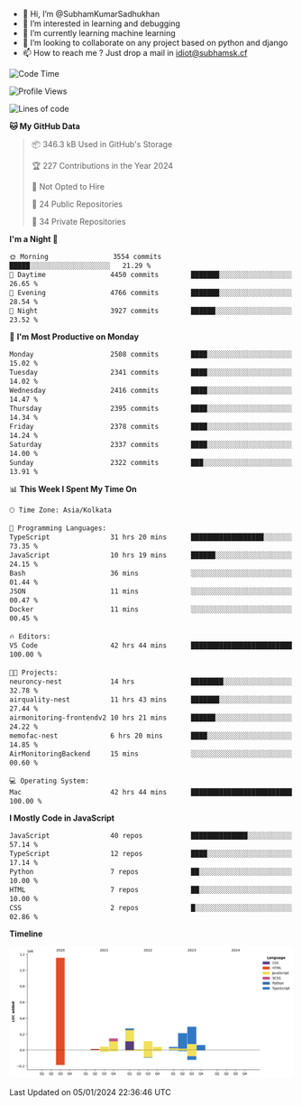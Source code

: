 - 👋 Hi, I’m @SubhamKumarSadhukhan
- 👀 I’m interested in learning and debugging
- 🌱 I’m currently learning machine learning
- 💞️ I’m looking to collaborate on any project based on python and django
- 📫 How to reach me ?
      Just drop a mail in idiot@subhamsk.cf

<!---
SubhamKumarSadhukhan/SubhamKumarSadhukhan is a ✨ special ✨ repository because its `README.md` (this file) appears on your GitHub profile.
You can click the Preview link to take a look at your changes.
--->


<!--START_SECTION:waka-->
![Code Time](http://img.shields.io/badge/Code%20Time-1%2C848%20hrs%2056%20mins-blue)

![Profile Views](http://img.shields.io/badge/Profile%20Views-0-blue)

![Lines of code](https://img.shields.io/badge/From%20Hello%20World%20I%27ve%20Written-2.4%20million%20lines%20of%20code-blue)

**🐱 My GitHub Data** 

> 📦 346.3 kB Used in GitHub's Storage 
 > 
> 🏆 227 Contributions in the Year 2024
 > 
> 🚫 Not Opted to Hire
 > 
> 📜 24 Public Repositories 
 > 
> 🔑 34 Private Repositories 
 > 
**I'm a Night 🦉** 

```text
🌞 Morning                3554 commits        █████░░░░░░░░░░░░░░░░░░░░   21.29 % 
🌆 Daytime                4450 commits        ███████░░░░░░░░░░░░░░░░░░   26.65 % 
🌃 Evening                4766 commits        ███████░░░░░░░░░░░░░░░░░░   28.54 % 
🌙 Night                  3927 commits        ██████░░░░░░░░░░░░░░░░░░░   23.52 % 
```
📅 **I'm Most Productive on Monday** 

```text
Monday                   2508 commits        ████░░░░░░░░░░░░░░░░░░░░░   15.02 % 
Tuesday                  2341 commits        ████░░░░░░░░░░░░░░░░░░░░░   14.02 % 
Wednesday                2416 commits        ████░░░░░░░░░░░░░░░░░░░░░   14.47 % 
Thursday                 2395 commits        ████░░░░░░░░░░░░░░░░░░░░░   14.34 % 
Friday                   2378 commits        ████░░░░░░░░░░░░░░░░░░░░░   14.24 % 
Saturday                 2337 commits        ████░░░░░░░░░░░░░░░░░░░░░   14.00 % 
Sunday                   2322 commits        ███░░░░░░░░░░░░░░░░░░░░░░   13.91 % 
```


📊 **This Week I Spent My Time On** 

```text
🕑︎ Time Zone: Asia/Kolkata

💬 Programming Languages: 
TypeScript               31 hrs 20 mins      ██████████████████░░░░░░░   73.35 % 
JavaScript               10 hrs 19 mins      ██████░░░░░░░░░░░░░░░░░░░   24.15 % 
Bash                     36 mins             ░░░░░░░░░░░░░░░░░░░░░░░░░   01.44 % 
JSON                     11 mins             ░░░░░░░░░░░░░░░░░░░░░░░░░   00.47 % 
Docker                   11 mins             ░░░░░░░░░░░░░░░░░░░░░░░░░   00.45 % 

🔥 Editors: 
VS Code                  42 hrs 44 mins      █████████████████████████   100.00 % 

🐱‍💻 Projects: 
neuroncy-nest            14 hrs              ████████░░░░░░░░░░░░░░░░░   32.78 % 
airquality-nest          11 hrs 43 mins      ███████░░░░░░░░░░░░░░░░░░   27.44 % 
airmonitoring-frontendv2 10 hrs 21 mins      ██████░░░░░░░░░░░░░░░░░░░   24.22 % 
memofac-nest             6 hrs 20 mins       ████░░░░░░░░░░░░░░░░░░░░░   14.85 % 
AirMonitoringBackend     15 mins             ░░░░░░░░░░░░░░░░░░░░░░░░░   00.60 % 

💻 Operating System: 
Mac                      42 hrs 44 mins      █████████████████████████   100.00 % 
```

**I Mostly Code in JavaScript** 

```text
JavaScript               40 repos            ██████████████░░░░░░░░░░░   57.14 % 
TypeScript               12 repos            ████░░░░░░░░░░░░░░░░░░░░░   17.14 % 
Python                   7 repos             ██░░░░░░░░░░░░░░░░░░░░░░░   10.00 % 
HTML                     7 repos             ██░░░░░░░░░░░░░░░░░░░░░░░   10.00 % 
CSS                      2 repos             █░░░░░░░░░░░░░░░░░░░░░░░░   02.86 % 
```



**Timeline**

![Lines of Code chart](https://raw.githubusercontent.com/SubhamKumarSadhukhan/SubhamKumarSadhukhan/main/assets/bar_graph.png)


 Last Updated on 05/01/2024 22:36:46 UTC
<!--END_SECTION:waka-->

